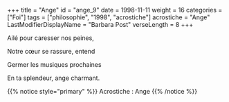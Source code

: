 +++
title = "Ange"
id = "ange_9"
date = 1998-11-11
weight = 16
categories = ["Foi"]
tags = ["philosophie", "1998", "acrostiche"]
acrostiche = "Ange"
LastModifierDisplayName = "Barbara Post"
verseLength = 8
+++

Ailé pour caresser nos peines,

Notre cœur se rassure, entend

Germer les musiques prochaines

En ta splendeur, ange charmant.

{{% notice style="primary" %}}
Acrostiche : Ange
{{% /notice %}}
